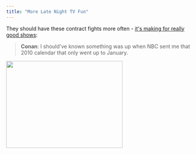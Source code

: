 ```yaml
---
title: "More Late Night TV Fun"
---
```

<p>They should have these contract fights more often - <a href="https://tv.gawker.com/5453348/cocos-revenge-obrien-reunites-with-the-masturbating-bear-and-makes-nbc-pay-big-while-leno-and-letterman-trade-insults">it's making for really good shows</a>:</p>
<blockquote><p><strong>Conan</strong>: I should've known something was up when NBC sent me that 2010 calendar that only went up to January.</p></blockquote>
<p><a href="https://tv.gawker.com/5453348/cocos-revenge-obrien-reunites-with-the-masturbating-bear-and-makes-nbc-pay-big-while-leno-and-letterman-trade-insults"><img src="https://chrisenns.com/wp-content/uploads/2010/01/conan1.png" alt="" title="Conan" width="314" height="235" class="aligncenter size-full wp-image-2033" /></a></p>
